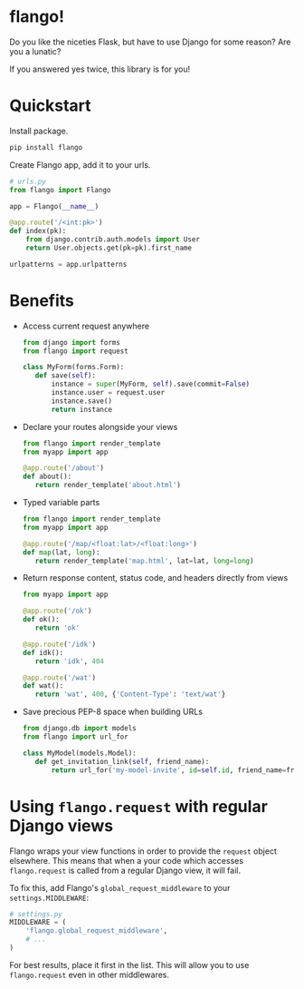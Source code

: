 # flango!

Do you like the niceties Flask, but have to use Django for some reason? Are you a lunatic?

If you answered yes twice, this library is for you!


# Quickstart

Install package.

```bash
pip install flango
```

Create Flango app, add it to your urls.

```python
# urls.py
from flango import Flango

app = Flango(__name__)

@app.route('/<int:pk>')
def index(pk):
    from django.contrib.auth.models import User
    return User.objects.get(pk=pk).first_name

urlpatterns = app.urlpatterns
```


# Benefits

- Access current request anywhere
 
    ```python
    from django import forms
    from flango import request
 
    class MyForm(forms.Form):
       def save(self):
           instance = super(MyForm, self).save(commit=False)
           instance.user = request.user
           instance.save()
           return instance
    ```


- Declare your routes alongside your views
 
    ```python
    from flango import render_template
    from myapp import app
 
    @app.route('/about')
    def about():
       return render_template('about.html')
    ```


- Typed variable parts
 
    ```python
    from flango import render_template
    from myapp import app
 
    @app.route('/map/<float:lat>/<float:long>')
    def map(lat, long):
       return render_template('map.html', lat=lat, long=long)
    ```


- Return response content, status code, and headers directly from views
 
    ```python
    from myapp import app
 
    @app.route('/ok')
    def ok():
       return 'ok'
 
    @app.route('/idk')
    def idk():
       return 'idk', 404
 
    @app.route('/wat')
    def wat():
       return 'wat', 400, {'Content-Type': 'text/wat'}
    ```


- Save precious PEP-8 space when building URLs
 
    ```python
    from django.db import models
    from flango import url_for
    
    class MyModel(models.Model):
       def get_invitation_link(self, friend_name):
           return url_for('my-model-invite', id=self.id, friend_name=friend_name)
    ```


# Using `flango.request` with regular Django views

Flango wraps your view functions in order to provide the `request` object elsewhere. This means that when a your code which accesses `flango.request` is called from a regular Django view, it will fail.

To fix this, add Flango's `global_request_middleware` to your `settings.MIDDLEWARE`:
```python
# settings.py
MIDDLEWARE = (
    'flango.global_request_middleware',
    # ...
)
```

For best results, place it first in the list. This will allow you to use `flango.request` even in other middlewares.
